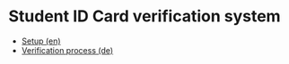 # Student ID Card verification system

- [Setup (en)](./docs/setup.md)
- [Verification process (de)](./docs/verifikation.md)
